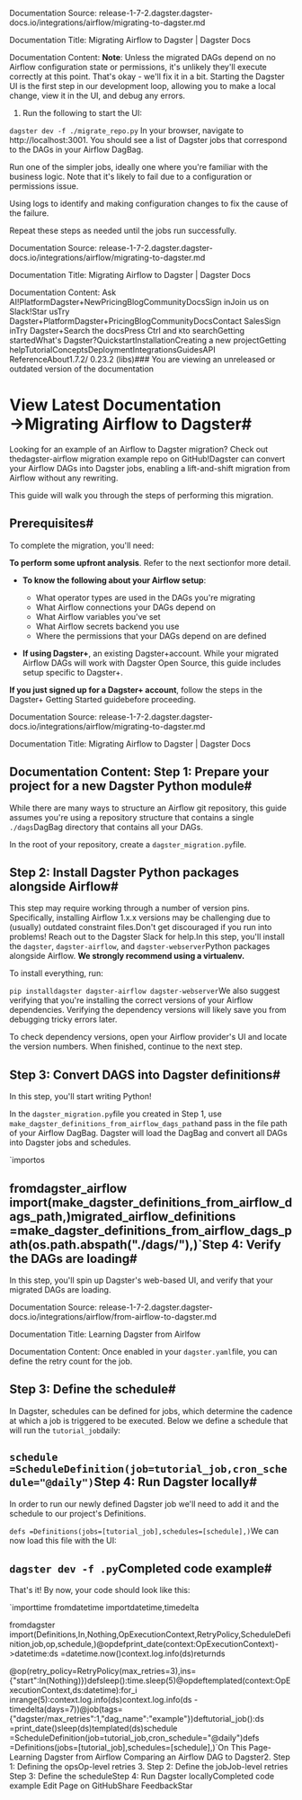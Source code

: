 Documentation Source:
release-1-7-2.dagster.dagster-docs.io/integrations/airflow/migrating-to-dagster.md

Documentation Title:
Migrating Airflow to Dagster | Dagster Docs

Documentation Content:
**Note**: Unless the migrated DAGs depend on no Airflow configuration state or permissions, it's unlikely they'll execute correctly at this point. That's okay - we'll fix it in a bit. Starting the Dagster UI is the first step in our development loop, allowing you to make a local change, view it in the UI, and debug any errors.

1. Run the following to start the UI:

`dagster dev -f ./migrate_repo.py`
In your browser, navigate to http://localhost:3001. You should see a list of Dagster jobs that correspond to the DAGs in your Airflow DagBag.

Run one of the simpler jobs, ideally one where you're familiar with the business logic. Note that it's likely to fail due to a configuration or permissions issue.

Using logs to identify and making configuration changes to fix the cause of the failure.


Repeat these steps as needed until the jobs run successfully.



Documentation Source:
release-1-7-2.dagster.dagster-docs.io/integrations/airflow/migrating-to-dagster.md

Documentation Title:
Migrating Airflow to Dagster | Dagster Docs

Documentation Content:
Ask AI!PlatformDagster+NewPricingBlogCommunityDocsSign inJoin us on Slack!Star usTry Dagster+PlatformDagster+PricingBlogCommunityDocsContact SalesSign inTry Dagster+Search the docsPress Ctrl and `K`to searchGetting startedWhat's Dagster?QuickstartInstallationCreating a new projectGetting helpTutorialConceptsDeploymentIntegrationsGuidesAPI ReferenceAbout1.7.2/ 0.23.2 (libs)### You are viewing an unreleased or outdated version of the documentation

View Latest Documentation →Migrating Airflow to Dagster#
=============================

Looking for an example of an Airflow to Dagster migration? Check out thedagster-airflow migration example repo on GitHub!Dagster can convert your Airflow DAGs into Dagster jobs, enabling a lift-and-shift migration from Airflow without any rewriting.

This guide will walk you through the steps of performing this migration.

Prerequisites#
--------------

To complete the migration, you'll need:

**To perform some upfront analysis**. Refer to the next sectionfor more detail.

* **To know the following about your Airflow setup**:


	+ What operator types are used in the DAGs you're migrating
	+ What Airflow connections your DAGs depend on
	+ What Airflow variables you've set
	+ What Airflow secrets backend you use
	+ Where the permissions that your DAGs depend on are defined
* **If using Dagster+**, an existing Dagster+account. While your migrated Airflow DAGs will work with Dagster Open Source, this guide includes setup specific to Dagster+.

**If you just signed up for a Dagster+ account**, follow the steps in the Dagster+ Getting Started guidebefore proceeding.



Documentation Source:
release-1-7-2.dagster.dagster-docs.io/integrations/airflow/migrating-to-dagster.md

Documentation Title:
Migrating Airflow to Dagster | Dagster Docs

Documentation Content:
Step 1: Prepare your project for a new Dagster Python module#
-------------------------------------------------------------

While there are many ways to structure an Airflow git repository, this guide assumes you're using a repository structure that contains a single `./dags`DagBag directory that contains all your DAGs.

In the root of your repository, create a `dagster_migration.py`file.

Step 2: Install Dagster Python packages alongside Airflow#
----------------------------------------------------------

This step may require working through a number of version pins. Specifically, installing Airflow 1.x.x versions may be challenging due to (usually) outdated constraint files.Don't get discouraged if you run into problems! Reach out to the Dagster Slack for help.In this step, you'll install the `dagster`, `dagster-airflow`, and `dagster-webserver`Python packages alongside Airflow. **We strongly recommend using a virtualenv.**

To install everything, run:

`pip installdagster dagster-airflow dagster-webserver`We also suggest verifying that you're installing the correct versions of your Airflow dependencies. Verifying the dependency versions will likely save you from debugging tricky errors later.

To check dependency versions, open your Airflow provider's UI and locate the version numbers. When finished, continue to the next step.

Step 3: Convert DAGS into Dagster definitions#
----------------------------------------------

In this step, you'll start writing Python!

In the `dagster_migration.py`file you created in Step 1, use `make_dagster_definitions_from_airflow_dags_path`and pass in the file path of your Airflow DagBag. Dagster will load the DagBag and convert all DAGs into Dagster jobs and schedules.

`importos

fromdagster_airflow import(make_dagster_definitions_from_airflow_dags_path,)migrated_airflow_definitions =make_dagster_definitions_from_airflow_dags_path(os.path.abspath("./dags/"),)`Step 4: Verify the DAGs are loading#
------------------------------------

In this step, you'll spin up Dagster's web-based UI, and verify that your migrated DAGs are loading.



Documentation Source:
release-1-7-2.dagster.dagster-docs.io/integrations/airflow/from-airflow-to-dagster.md

Documentation Title:
Learning Dagster from Airlfow

Documentation Content:
Once enabled in your `dagster.yaml`file, you can define the retry count for the job.

Step 3: Define the schedule#
----------------------------

In Dagster, schedules can be defined for jobs, which determine the cadence at which a job is triggered to be executed. Below we define a schedule that will run the `tutorial_job`daily:

`schedule =ScheduleDefinition(job=tutorial_job,cron_schedule="@daily")`Step 4: Run Dagster locally#
----------------------------

In order to run our newly defined Dagster job we'll need to add it and the schedule to our project's Definitions.

`defs =Definitions(jobs=[tutorial_job],schedules=[schedule],)`We can now load this file with the UI:

`dagster dev -f .py`Completed code example#
-----------------------

That's it! By now, your code should look like this:

`importtime
fromdatetime importdatetime,timedelta

fromdagster import(Definitions,In,Nothing,OpExecutionContext,RetryPolicy,ScheduleDefinition,job,op,schedule,)@opdefprint_date(context:OpExecutionContext)->datetime:ds =datetime.now()context.log.info(ds)returnds


@op(retry_policy=RetryPolicy(max_retries=3),ins={"start":In(Nothing)})defsleep():time.sleep(5)@opdeftemplated(context:OpExecutionContext,ds:datetime):for_i inrange(5):context.log.info(ds)context.log.info(ds -timedelta(days=7))@job(tags={"dagster/max_retries":1,"dag_name":"example"})deftutorial_job():ds =print_date()sleep(ds)templated(ds)schedule =ScheduleDefinition(job=tutorial_job,cron_schedule="@daily")defs =Definitions(jobs=[tutorial_job],schedules=[schedule],)`On This Page- Learning Dagster from Airflow
	Comparing an Airflow DAG to Dagster2. Step 1: Defining the opsOp-level retries
	3. Step 2: Define the jobJob-level retries
	Step 3: Define the scheduleStep 4: Run Dagster locallyCompleted code example
Edit Page on GitHubShare FeedbackStar



